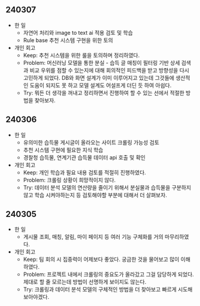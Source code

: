 ## 240307
* 한 일
    * 자연어 처리와 image to text ai 적용 검토 및 학습
    * Rule base 추천 시스템 구현을 위한 토의
* 개인 회고
    * Keep: 추천 시스템을 위한 룰을 토의하며 정리하였다.
    * Problem: 머신러닝 모델을 통한 분실 - 습득 글 매칭이 필터링 기반 상세 검색과 비교 우위를 점할 수 있는지에 대해 회의적인 피드백을 받고 방향성을 다시 고민하게 되었다. DB와 화면 설계가 이미 이루어지고 있는데 그것들에 생산적인 도움이 되지도 못 하고 모델 설계도 어설프게 더딘 듯 하여 아쉽다.
    * Try: 뭐든 더 생각을 꺼내고 정리하면서 진행하여 할 수 있는 선에서 적절한 방법을 찾아보자.
## 240306
* 한 일
    * 유의미한 습득물 게시글이 올라오는 사이트 크롤링 가능성 검토
    * 추천 시스템 구현에 필요한 지식 학습
    * 경찰청 습득물, 연계기관 습득물 데이터 api 호출 및 확인
* 개인 회고
    * Keep: 개인 학습과 필요 내용 검토를 적절히 진행하였다.
    * Problem: 크롤링 상황이 희망적이지 않다. 
    * Try: 데이터 분석 모델의 연산량을 줄이기 위해서 분실물과 습득물을 구분하지 않고 학습 시켜야하는지 등 검토해야할 부분에 대해서 더 살펴보자.
## 240305
* 한 일
    * 게시물 조회, 매칭, 알림, 마이 페이지 등 여러 기능 구체화를 거의 마무리하였다.
* 개인 회고
    * Keep: 팀 회의 시 집중력이 어제보다 좋았다. 궁금한 것을 물어보고 많이 이해하였다.
    * Problem: 프로젝트 내에서 크롤링의 중요도가 올라갔고 그걸 담당하게 되었다. 제대로 할 줄 모르는데 방법이 선명하게 보이지도 않는다.
    * Try: 크롤링과 데이터 분석 모델의 구체적인 방법을 더 찾아보고 빠르게 시도해보아야겠다.
